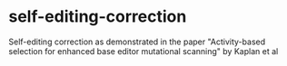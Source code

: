 # self-editing-correction
Self-editing correction as demonstrated in the paper "Activity-based selection for enhanced base editor mutational scanning" by Kaplan et al
